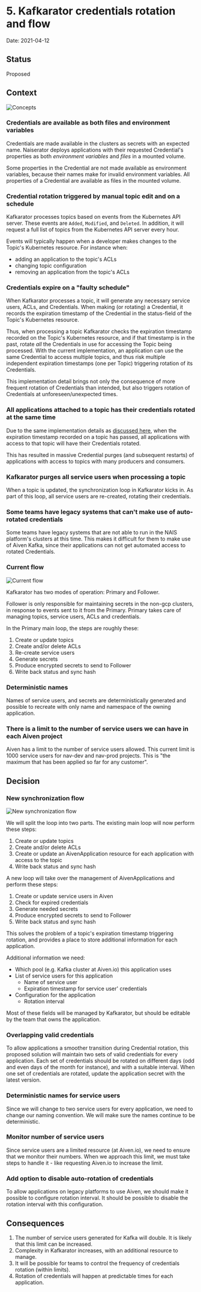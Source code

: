 # 5. Kafkarator credentials rotation and flow

Date: 2021-04-12

## Status

Proposed

## Context

![Concepts](0005-concepts.png)

### Credentials are available as both files and environment variables

Credentials are made available in the clusters as secrets with an expected name.
Naiserator deploys applications with their requested Credential's properties as both _environment variables_ and _files_ in a mounted volume.

Some properties in the Credential are not made available as environment variables, because their names make for invalid environment variables.
All properties of a Credential are available as files in the mounted volume.

### Credential rotation triggered by manual topic edit and on a schedule

Kafkarator processes topics based on events from the Kubernetes API server.
These events are `Added`, `Modified`, and `Deleted`. 
In addition, it will request a full list of topics from the Kubernetes API server every hour.

Events will typically happen when a developer makes changes to the Topic's Kubernetes resource.
For instance when:
- adding an application to the topic's ACLs
- changing topic configuration
- removing an application from the topic's ACLs

### Credentials expire on a "faulty schedule"

When Kafkarator processes a topic, it will generate any necessary service users, ACLs, and Credentials.
When making (or rotating) a Credential, it records the expiration timestamp of the Credential in the status-field of the Topic's Kubernetes resource.

Thus, when processing a topic Kafkarator checks the expiration timestamp recorded on the Topic's Kubernetes resource, and if that timestamp is in the past, rotate _all_ the Credentials in use for accessing the Topic being processed.
With the current implementation, an application can use the same Credential to access multiple topics, and thus risk multiple independent expiration timestamps (one per Topic) triggering rotation of its Credentials.

This implementation detail brings not only the consequence of more frequent rotation of Credentials than intended, but also triggers rotation of Credentials at unforeseen/unexpected times.

### All applications attached to a topic has their credentials rotated at the same time

Due to the same implementation details as [discussed here](#credentials-expire-on-a-faulty-schedule), when the expiration timestamp recorded on a topic has passed, all applications with access to that topic will have their Credentials rotated.

This has resulted in massive Credential purges (and subsequent restarts) of applications with access to topics with many producers and consumers.

### Kafkarator purges all service users when processing a topic

When a topic is updated, the synchronization loop in Kafkarator kicks in. 
As part of this loop, all service users are re-created, rotating their credentials. 

### Some teams have legacy systems that can't make use of auto-rotated credentials

Some teams have legacy systems that are not able to run in the NAIS platform's clusters at this time.
This makes it difficult for them to make use of Aiven Kafka, since their applications can not get automated access to rotated Credentials.

### Current flow

![Current flow](./0005-old-kafkarator-flow.png)

Kafkarator has two modes of operation: Primary and Follower.

Follower is only responsible for maintaining secrets in the non-gcp clusters, in response to events sent to it from the Primary.
Primary takes care of managing topics, service users, ACLs and credentials.

In the Primary main loop, the steps are roughly these:

1. Create or update topics
2. Create and/or delete ACLs
3. Re-create service users
4. Generate secrets
5. Produce encrypted secrets to send to Follower
6. Write back status and sync hash

### Deterministic names

Names of service users, and secrets are deterministically generated and possible to recreate with only name and namespace of the owning application.

### There is a limit to the number of service users we can have in each Aiven project

Aiven has a limit to the number of service users allowed. This current limit is 1000 service users for nav-dev and nav-prod projects. This is "the maximum that has been applied so far for any customer".

## Decision

### New synchronization flow

![New synchronization flow](./0005-new-synchronization-flow.png)

We will split the loop into two parts.
The existing main loop will now perform these steps:

1. Create or update topics
2. Create and/or delete ACLs
3. Create or update an AivenApplication resource for each application with access to the topic
4. Write back status and sync hash

A new loop will take over the management of AivenApplications and perform these steps:

1. Create or update service users in Aiven
2. Check for expired credentials
3. Generate needed secrets
5. Produce encrypted secrets to send to Follower
6. Write back status and sync hash

This solves the problem of a topic's expiration timestamp triggering rotation, and provides a place to store additional information for each application.

Additional information we need:

- Which pool (e.g. Kafka cluster at Aiven.io) this application uses
- List of service users for this application
    - Name of service user
    - Expiration timestamp for service user' credentials
- Configuration for the application
    - Rotation interval

Most of these fields will be managed by Kafkarator, but should be editable by the team that owns the application.

### Overlapping valid credentials

To allow applications a smoother transition during Credential rotation, this proposed solution will maintain two sets of valid credentials for every application.
Each set of credentials should be rotated on different days (odd and even days of the month for instance), and with a suitable interval.
When one set of credentials are rotated, update the application secret with the latest version.

### Deterministic names for service users

Since we will change to two service users for every application, we need to change our naming convention.
We will make sure the names continue to be deterministic.

### Monitor number of service users

Since service users are a limited resource (at Aiven.io), we need to ensure that we monitor their numbers.
When we approach this limit, we must take steps to handle it - like requesting Aiven.io to increase the limit.

### Add option to disable auto-rotation of credentials

To allow applications on legacy platforms to use Aiven, we should make it possible to configure rotation interval.
It should be possible to disable the rotation interval with this configuration.

## Consequences

1. The number of service users generated for Kafka will double.
   It is likely that this limit can be increased.
2. Complexity in Kafkarator increases, with an additional resource to manage.
3. It will be possible for teams to control the frequency of credentials rotation (within limits).
4. Rotation of credentials will happen at predictable times for each application.
